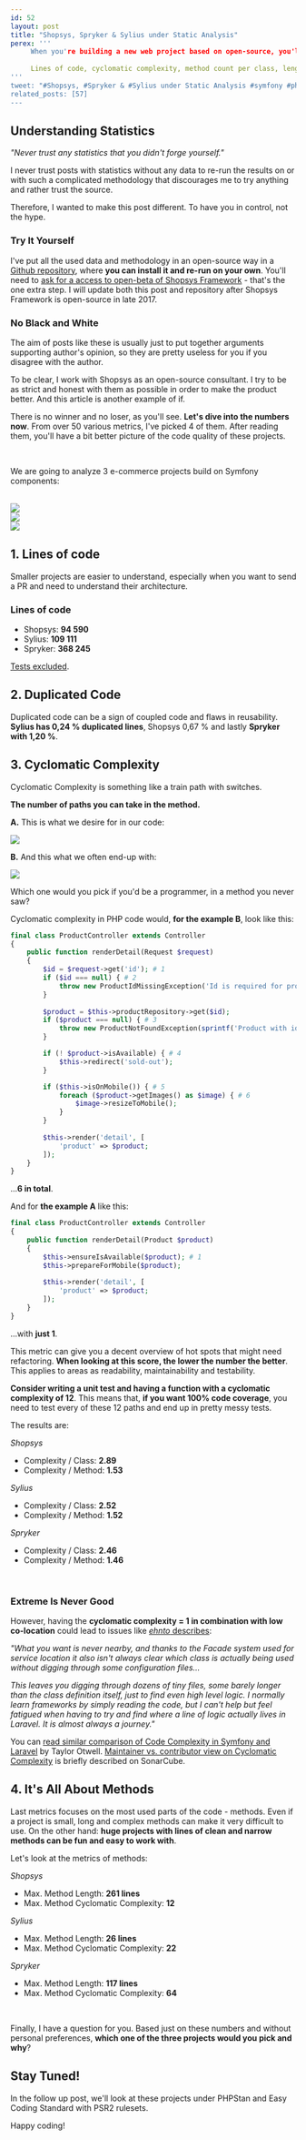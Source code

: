 ```yaml
---
id: 52
layout: post
title: "Shopsys, Spryker & Sylius under Static Analysis"
perex: '''
     When you're building a new web project based on open-source, you'll pick a package you know, have good experience with or try a new one that might be even better.
     
     Lines of code, cyclomatic complexity, method count per class, length of method, number of interfaces relative to classes - these all can be just a superficial number or a <strong>quick measure how well is the project built</strong>. 
'''
tweet: "#Shopsys, #Spryker & #Sylius under Static Analysis #symfony #php #ecommerce"
related_posts: [57]
---
```

 

## Understanding Statistics

*"Never trust any statistics that you didn't forge yourself."*

I never trust posts with statistics without any data to re-run the results on or with such a complicated methodology that discourages me to try anything and rather trust the source. 

Therefore, I wanted to make this post different. To have you in control, not the hype.

### Try It Yourself

I've put all the used data and methodology in an open-source way in a [Github repository](https://github.com/TomasVotruba/shopsys-spryker-and-sylius-analysis), where **you can install it and re-run on your own**. You'll need to [ask for a access to open-beta of Shopsys Framework](https://www.shopsys-framework.com/#contact) - that's the one extra step. I will update both this post and repository after Shopsys Framework is open-source in late 2017.


### No Black and White

The aim of posts like these is usually just to put together arguments supporting author's opinion, so they are pretty useless for you if you disagree with the author.

To be clear, I work with Shopsys as an open-source consultant. I try to be as strict and honest with them as possible in order to make the product better. And this article is another example of if.

There is no winner and no loser, as you'll see. **Let's dive into the numbers now**.
From over 50 various metrics, I've picked 4 of them. After reading them, you'll have a bit better picture of the code quality of these projects.

<br>

We are going to analyze 3 e-commerce projects build on Symfony components:

<br>

<div class="col-6 mb-3">
    <a href="https://www.shopsys-framework.com/">
        <img src="/assets/images/posts/2017/shopsys-static-anal/shopsys.png">
    </a>
</div>

<div class="col-5">
    <a href="http://sylius.org/">
        <img src="/assets/images/posts/2017/shopsys-static-anal/sylius.png">
    </a>
</div>

<div class="col-5">
    <a href="https://spryker.com/">
        <img src="/assets/images/posts/2017/shopsys-static-anal/spryker.png">
    </a>
</div>


## 1. Lines of code

Smaller projects are easier to understand, especially when you want to send a PR and need to understand their architecture.


### Lines of code

- Shopsys: **94 590**
- Sylius: **109 111**
- Spryker: **368 245**

[Tests excluded](https://github.com/TomasVotruba/shopsys-spryker-and-sylius-analysis/blob/89ff354b5298ba831c9124039f217dd0c5687e3d/src/Finder/PhpFilesFinder.php#L27-L31).


## 2. Duplicated Code

Duplicated code can be a sign of coupled code and flaws in reusability.
**Sylius has 0,24 % duplicated lines**, Shopsys 0,67 % and lastly **Spryker with 1,20 %**.


## 3. Cyclomatic Complexity

Cyclomatic Complexity is something like a train path with switches.

**The number of paths you can take in the method.** 

**A.** This is what we desire for in our code:

<div>
    <img src="/assets/images/posts/2017/shopsys-static-anal/split-2.png" class="img-thumbnail">
</div>


**B.** And this what we often end-up with:

<div>
    <img src="/assets/images/posts/2017/shopsys-static-anal/split-m.png" class="img-thumbnail">
</div>


Which one would you pick if you'd be a programmer, in a method you never saw? 



Cyclomatic complexity in PHP code would, **for the example B**, look like this:

```php
final class ProductController extends Controller
{
	public function renderDetail(Request $request)
	{
		$id = $request->get('id'); # 1
		if ($id === null) { # 2
			throw new ProductIdMissingException('Id is required for product detail'.);
		}
		
		$product = $this->productRepository->get($id);
		if ($product === null) { # 3
			throw new ProductNotFoundException(sprintf('Product with id %d was not found.', $id);
		}

		if (! $product->isAvailable) { # 4
			$this->redirect('sold-out');
		}

		if ($this->isOnMobile()) { # 5 
			foreach ($product->getImages() as $image) { # 6
				$image->resizeToMobile();
			}
		}
		
		$this->render('detail', [
			'product' => $product; 
		]);
	}
}
```

...**6 in total**.

And for **the example A** like this:

```php
final class ProductController extends Controller
{
	public function renderDetail(Product $product)
	{
		$this->ensureIsAvailable($product); # 1
		$this->prepareForMobile($product);
		
		$this->render('detail', [
			'product' => $product;
		]);
	}
}
```


...with **just 1**.

This metric can give you a decent overview of hot spots that might need refactoring.
**When looking at this score, the lower the number the better**. This applies to areas as readability, maintainability and testability. 

**Consider writing a unit test and having a function with a cyclomatic complexity of 12**. This means that, **if you want 100% code coverage**, you need to test every of these 12 paths and end up in pretty messy tests.

The results are:


*Shopsys*

- Complexity / Class: **2.89**
- Complexity / Method: **1.53**

*Sylius*

- Complexity / Class: **2.52**
- Complexity / Method: **1.52**

*Spryker*

- Complexity / Class: **2.46**
- Complexity / Method: **1.46**

<br>

### Extreme Is Never Good

However, having the **cyclomatic complexity = 1 in combination with low co-location** could lead to issues like [*ehnto* describes](https://news.ycombinator.com/item?id=13364649):

*"What you want is never nearby, and thanks to the Facade system used for service location it also isn't always clear which class is actually being used without digging through some configuration files...*

*This leaves you digging through dozens of tiny files, some barely longer than the class definition itself, just to find even high level logic. I normally learn frameworks by simply reading the code, but I can't help but feel fatigued when having to try and find where a line of logic actually lives in Laravel. It is almost always a journey."*

You can [read similar comparison of Code Complexity in Symfony and Laravel](https://medium.com/@taylorotwell/measuring-code-complexity-64356da605f9) by Taylor Otwell. [Maintainer vs. contributor view on Cyclomatic Complexity](https://blog.sonarsource.com/discussing-cyclomatic-complexity/) is briefly described on SonarCube.


## 4. It's All About Methods

Last metrics focuses on the most used parts of the code - methods. Even if a project is small, long and complex methods can make it very difficult to use. On the other hand: **huge projects with lines of clean and narrow methods can be fun and easy to work with**.

Let's look at the metrics of methods:


*Shopsys*

- Max. Method Length: **261 lines**
- Max. Method Cyclomatic Complexity: **12**

*Sylius*

- Max. Method Length: **26 lines**
- Max. Method Cyclomatic Complexity: **22**

*Spryker*

- Max. Method Length: **117 lines**
- Max. Method Cyclomatic Complexity: **64**


<br>


Finally, I have a question for you. Based just on these numbers and without personal preferences, **which one of the three projects would you pick and why**?


## Stay Tuned!

In the follow up post, we'll look at these projects under PHPStan and Easy Coding Standard with PSR2 rulesets.

Happy coding!
